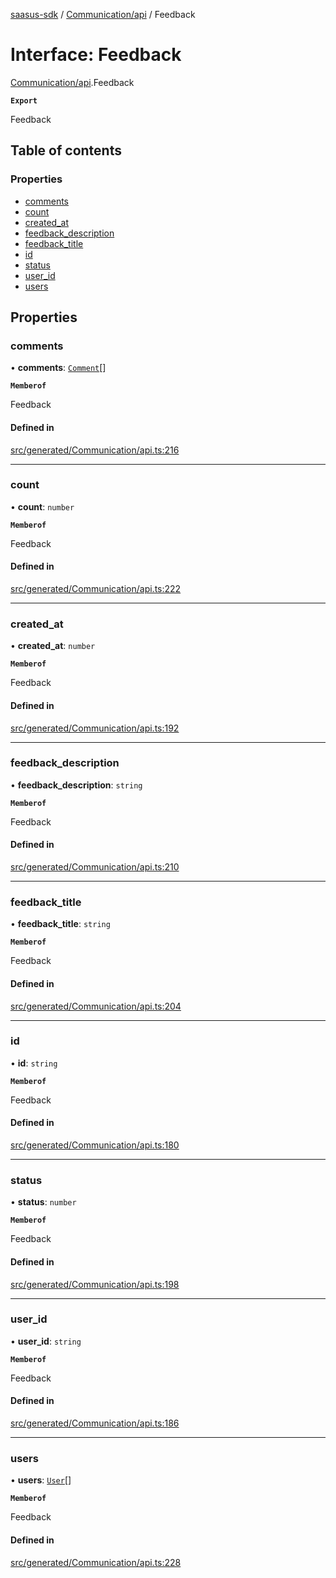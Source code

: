 [saasus-sdk](../README.md) / [Communication/api](../modules/Communication_api.md) / Feedback

# Interface: Feedback

[Communication/api](../modules/Communication_api.md).Feedback

**`Export`**

Feedback

## Table of contents

### Properties

- [comments](Communication_api.Feedback.md#comments)
- [count](Communication_api.Feedback.md#count)
- [created\_at](Communication_api.Feedback.md#created_at)
- [feedback\_description](Communication_api.Feedback.md#feedback_description)
- [feedback\_title](Communication_api.Feedback.md#feedback_title)
- [id](Communication_api.Feedback.md#id)
- [status](Communication_api.Feedback.md#status)
- [user\_id](Communication_api.Feedback.md#user_id)
- [users](Communication_api.Feedback.md#users)

## Properties

### comments

• **comments**: [`Comment`](Communication_api.Comment.md)[]

**`Memberof`**

Feedback

#### Defined in

[src/generated/Communication/api.ts:216](https://github.com/saasus-platform/saasus-sdk-javascript/blob/55abc15/src/generated/Communication/api.ts#L216)

___

### count

• **count**: `number`

**`Memberof`**

Feedback

#### Defined in

[src/generated/Communication/api.ts:222](https://github.com/saasus-platform/saasus-sdk-javascript/blob/55abc15/src/generated/Communication/api.ts#L222)

___

### created\_at

• **created\_at**: `number`

**`Memberof`**

Feedback

#### Defined in

[src/generated/Communication/api.ts:192](https://github.com/saasus-platform/saasus-sdk-javascript/blob/55abc15/src/generated/Communication/api.ts#L192)

___

### feedback\_description

• **feedback\_description**: `string`

**`Memberof`**

Feedback

#### Defined in

[src/generated/Communication/api.ts:210](https://github.com/saasus-platform/saasus-sdk-javascript/blob/55abc15/src/generated/Communication/api.ts#L210)

___

### feedback\_title

• **feedback\_title**: `string`

**`Memberof`**

Feedback

#### Defined in

[src/generated/Communication/api.ts:204](https://github.com/saasus-platform/saasus-sdk-javascript/blob/55abc15/src/generated/Communication/api.ts#L204)

___

### id

• **id**: `string`

**`Memberof`**

Feedback

#### Defined in

[src/generated/Communication/api.ts:180](https://github.com/saasus-platform/saasus-sdk-javascript/blob/55abc15/src/generated/Communication/api.ts#L180)

___

### status

• **status**: `number`

**`Memberof`**

Feedback

#### Defined in

[src/generated/Communication/api.ts:198](https://github.com/saasus-platform/saasus-sdk-javascript/blob/55abc15/src/generated/Communication/api.ts#L198)

___

### user\_id

• **user\_id**: `string`

**`Memberof`**

Feedback

#### Defined in

[src/generated/Communication/api.ts:186](https://github.com/saasus-platform/saasus-sdk-javascript/blob/55abc15/src/generated/Communication/api.ts#L186)

___

### users

• **users**: [`User`](Communication_api.User.md)[]

**`Memberof`**

Feedback

#### Defined in

[src/generated/Communication/api.ts:228](https://github.com/saasus-platform/saasus-sdk-javascript/blob/55abc15/src/generated/Communication/api.ts#L228)
